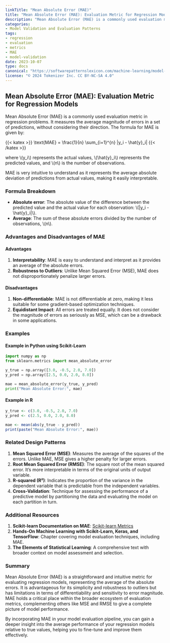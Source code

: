 ```yaml
---
linkTitle: "Mean Absolute Error (MAE)"
title: "Mean Absolute Error (MAE): Evaluation Metric for Regression Models"
description: "Mean Absolute Error (MAE) is a commonly used evaluation metric in regression problems that measures the average magnitude of errors in a set of predictions, without considering their direction."
categories:
- Model Validation and Evaluation Patterns
tags:
- regression
- evaluation
- metrics
- MAE
- model-validation
date: 2023-10-07
type: docs
canonical: "https://softwarepatternslexicon.com/machine-learning/model-validation-and-evaluation-patterns/evaluation-metrics/mean-absolute-error-(mae)"
license: "© 2024 Tokenizer Inc. CC BY-NC-SA 4.0"
---
```


## Mean Absolute Error (MAE): Evaluation Metric for Regression Models

Mean Absolute Error (MAE) is a commonly used evaluation metric in regression problems. It measures the average magnitude of errors in a set of predictions, without considering their direction. The formula for MAE is given by:

{{< katex >}}
\text{MAE} = \frac{1}{n} \sum_{i=1}^{n} |y_i - \hat{y}_i|
{{< /katex >}}

where \\\(y_i\\\) represents the actual values, \\\(\hat{y}_i\\\) represents the predicted values, and \\\(n\\\) is the number of observations.

MAE is very intuitive to understand as it represents the average absolute deviation of predictions from actual values, making it easily interpretable.

### Formula Breakdown

- **Absolute error**: The absolute value of the difference between the predicted value and the actual value for each observation: \\\(|y_i - \hat{y}_i|\\\).
- **Average**: The sum of these absolute errors divided by the number of observations, \\\(n\\\).

### Advantages and Disadvantages of MAE

#### Advantages

1. **Interpretability**: MAE is easy to understand and interpret as it provides an average of the absolute errors.
2. **Robustness to Outliers**: Unlike Mean Squared Error (MSE), MAE does not disproportionately penalize larger errors.

#### Disadvantages

1. **Non-differentiable**: MAE is not differentiable at zero, making it less suitable for some gradient-based optimization techniques.
2. **Equidistant Impact**: All errors are treated equally. It does not consider the magnitude of errors as seriously as MSE, which can be a drawback in some applications.

### Examples

#### Example in Python using Scikit-Learn

```python
import numpy as np
from sklearn.metrics import mean_absolute_error

y_true = np.array([3.0, -0.5, 2.0, 7.0])
y_pred = np.array([2.5, 0.0, 2.0, 8.0])

mae = mean_absolute_error(y_true, y_pred)
print("Mean Absolute Error:", mae)
```

#### Example in R

```r
y_true <- c(3.0, -0.5, 2.0, 7.0)
y_pred <- c(2.5, 0.0, 2.0, 8.0)

mae <- mean(abs(y_true - y_pred))
print(paste("Mean Absolute Error:", mae))
```

### Related Design Patterns

1. **Mean Squared Error (MSE)**: Measures the average of the squares of the errors. Unlike MAE, MSE gives a higher penalty for larger errors.
2. **Root Mean Squared Error (RMSE)**: The square root of the mean squared error. It’s more interpretable in terms of the original units of output variable.
3. **R-squared (R²)**: Indicates the proportion of the variance in the dependent variable that is predictable from the independent variables.
4. **Cross-Validation**: Technique for assessing the performance of a predictive model by partitioning the data and evaluating the model on each partition in turn.

### Additional Resources

1. **Scikit-learn Documentation on MAE**: [Scikit-learn Metrics](https://scikit-learn.org/stable/modules/generated/sklearn.metrics.mean_absolute_error.html)
2. **Hands-On Machine Learning with Scikit-Learn, Keras, and TensorFlow**: Chapter covering model evaluation techniques, including MAE.
3. **The Elements of Statistical Learning**: A comprehensive text with broader context on model assessment and selection.

### Summary

Mean Absolute Error (MAE) is a straightforward and intuitive metric for evaluating regression models, representing the average of the absolute errors. It is advantageous for its simplicity and robustness to outliers but has limitations in terms of differentiability and sensitivity to error magnitude. MAE holds a critical place within the broader ecosystem of evaluation metrics, complementing others like MSE and RMSE to give a complete picture of model performance.

By incorporating MAE in your model evaluation pipeline, you can gain a deeper insight into the average performance of your regression models relative to true values, helping you to fine-tune and improve them effectively.
